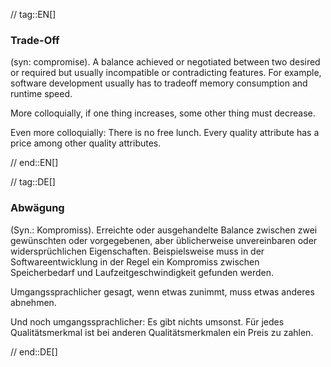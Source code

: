 // tag::EN[]
### Trade-Off

(syn: compromise). A balance achieved or negotiated between two desired or
required but usually incompatible or contradicting features. For example,
software development usually has to tradeoff memory consumption and runtime
speed.

More colloquially, if one thing increases, some other thing must decrease.

Even more colloquially: There is no free lunch. Every quality attribute
has a price among other quality attributes.

// end::EN[]

// tag::DE[]
### Abwägung

(Syn.: Kompromiss). Erreichte oder ausgehandelte Balance zwischen zwei
gewünschten oder vorgegebenen, aber üblicherweise unvereinbaren oder
widersprüchlichen Eigenschaften. Beispielsweise muss in der
Softwareentwicklung in der Regel ein Kompromiss zwischen
Speicherbedarf und Laufzeitgeschwindigkeit gefunden werden.

Umgangssprachlicher gesagt, wenn etwas zunimmt, muss etwas anderes
abnehmen.

Und noch umgangssprachlicher: Es gibt nichts umsonst. Für jedes
Qualitätsmerkmal ist bei anderen Qualitätsmerkmalen ein Preis zu
zahlen.



// end::DE[]

